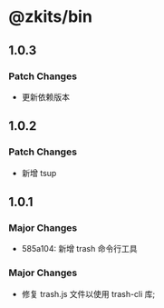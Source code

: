 # @zkits/bin

## 1.0.3

### Patch Changes

- 更新依赖版本

## 1.0.2

### Patch Changes

- 新增 tsup

## 1.0.1

### Major Changes

- 585a104: 新增 trash 命令行工具

### Major Changes

- 修复 trash.js 文件以使用 trash-cli 库;
